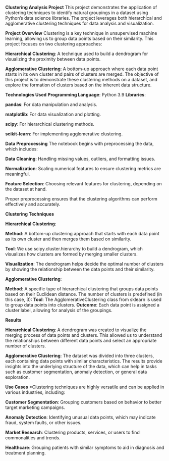**Clustering Analysis Project**
This project demonstrates the application of clustering techniques to identify natural groupings in a dataset using Python’s data science libraries. The project leverages both hierarchical and agglomerative clustering techniques for data analysis and visualization.


**Project Overview**
Clustering is a key technique in unsupervised machine learning, allowing us to group data points based on their similarity. This project focuses on two clustering approaches:

**Hierarchical Clustering**: A technique used to build a dendrogram for visualizing the proximity between data points.

**Agglomerative Clustering**: A bottom-up approach where each data point starts in its own cluster and pairs of clusters are merged.
The objective of this project is to demonstrate these clustering methods on a dataset, and explore the formation of clusters based on the inherent data structure.

**Technologies Used**
**Programming Language**: Python 3.9
**Libraries**:

**pandas**: For data manipulation and analysis.

**matplotlib**: For data visualization and plotting.

**scipy**: For hierarchical clustering methods.

**scikit-learn**: For implementing agglomerative clustering.

**Data Preprocessing**
The notebook begins with preprocessing the data, which includes:

**Data Cleaning**: Handling missing values, outliers, and formatting issues.

**Normalization**: Scaling numerical features to ensure clustering metrics are meaningful.

**Feature Selection**: Choosing relevant features for clustering, depending on the dataset at hand.

Proper preprocessing ensures that the clustering algorithms can perform effectively and accurately.



**Clustering Techniques**

**Hierarchical Clustering**:

**Method**: A bottom-up clustering approach that starts with each data point as its own cluster and then merges them based on similarity.

**Tool**: We use scipy.cluster.hierarchy to build a dendrogram, which visualizes how clusters are formed by merging smaller clusters.

**Visualization**: The dendrogram helps decide the optimal number of clusters by showing the relationship between the data points and their similarity.

**Agglomerative Clustering**:

**Method**: A specific type of hierarchical clustering that groups data points based on their Euclidean distance. The number of clusters is predefined (in this case, 3):
**Tool**: The AgglomerativeClustering class from sklearn is used to group data points into clusters.
**Outcome**: Each data point is assigned a cluster label, allowing for analysis of the groupings.



**Results**

**Hierarchical Clustering**: A dendrogram was created to visualize the merging process of data points and clusters. This allowed us to understand the relationships between different data points and select an appropriate number of clusters.

**Agglomerative Clustering**: The dataset was divided into three clusters, each containing data points with similar characteristics.
The results provide insights into the underlying structure of the data, which can help in tasks such as customer segmentation, anomaly detection, or general data exploration.



**Use Cases**
*Clustering techniques are highly versatile and can be applied in various industries, including:

**Customer Segmentation**: Grouping customers based on behavior to better target marketing campaigns.

**Anomaly Detection**: Identifying unusual data points, which may indicate fraud, system faults, or other issues.

**Market Research**: Clustering products, services, or users to find commonalities and trends.

**Healthcare**: Grouping patients with similar symptoms to aid in diagnosis and treatment planning.

